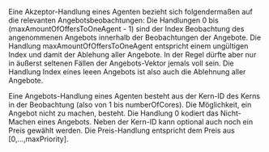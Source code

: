 Eine Akzeptor-Handlung eines Agenten bezieht sich folgendermaßen auf die relevanten Angebotsbeobachtungen:
Die Handlungen 0 bis (maxAmountOfOffersToOneAgent - 1) sind der Index Beobachtung des angenommenen Angebots innerhalb der Beobachtungen der Angebote.
Die Handlung maxAmountOfOffersToOneAgent entspricht einem ungültigen Index und damit der Ablehung aller Angebote.
In der Regel dürfte aber nur in äußerst seltenen Fällen der Angebots-Vektor jemals voll sein.
Die Handlung Index eines leeen Angebots ist also auch die Ablehnung aller Angebote.

Eine Angebots-Handlung eines Agenten besteht aus der Kern-ID des Kerns in der Beobachtung (also von 1 bis numberOfCores).
Die Möglichkeit, ein Angebot nicht zu machen, besteht. Die Handlung 0 kodiert das Nicht-Machen eines Angebots.
Neben der Kern-ID kann optional auch noch ein Preis gewählt werden.
Die Preis-Handlung entspricht dem Preis aus [0,...,maxPriority].
